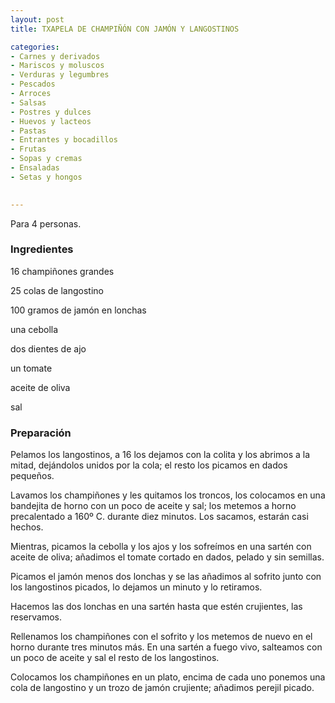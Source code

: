 ```yaml
---
layout: post
title: TXAPELA DE CHAMPIÑÓN CON JAMÓN Y LANGOSTINOS

categories:
- Carnes y derivados
- Mariscos y moluscos
- Verduras y legumbres
- Pescados
- Arroces
- Salsas
- Postres y dulces
- Huevos y lacteos
- Pastas
- Entrantes y bocadillos
- Frutas
- Sopas y cremas
- Ensaladas
- Setas y hongos
 

---
```


Para 4 personas.

<h3>Ingredientes</h3>

16 champiñones grandes

25 colas de langostino

100 gramos de jamón en lonchas

una cebolla

dos dientes de ajo

un tomate

aceite de oliva

sal

<h3>Preparación</h3>

Pelamos los langostinos, a 16 los dejamos con la colita y los abrimos a la mitad, dejándolos unidos por la cola; el resto los picamos en dados pequeños.

Lavamos los champiñones y les quitamos los troncos, los colocamos en una bandejita de horno con un poco de aceite y sal; los metemos a horno precalentado a 160&ordm; C. durante diez minutos. Los sacamos, estarán casi hechos.

Mientras, picamos la cebolla y los ajos y los sofreímos en una sartén con aceite de oliva; añadimos el tomate cortado en dados, pelado y sin semillas.

Picamos el jamón menos dos lonchas y se las añadimos al sofrito junto con los langostinos picados, lo dejamos un minuto y lo retiramos.

Hacemos las dos lonchas en una sartén hasta que estén crujientes, las reservamos.

Rellenamos los champiñones con el sofrito y los metemos de nuevo en el horno durante tres minutos más. En una sartén a fuego vivo, salteamos con un poco de aceite y sal el resto de los langostinos.

Colocamos los champiñones en un plato, encima de cada uno ponemos una cola de langostino y un trozo de jamón crujiente; añadimos perejil picado.

